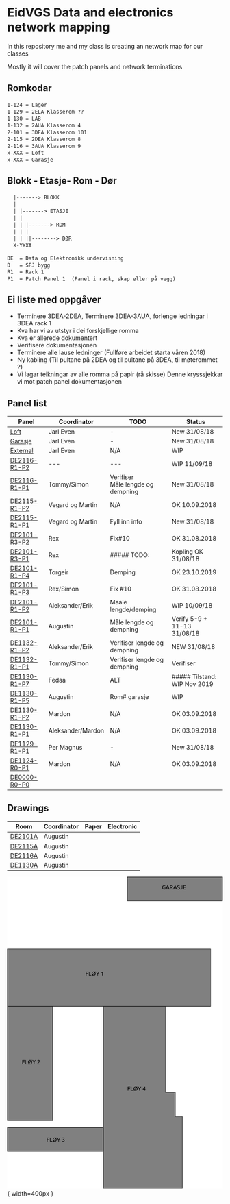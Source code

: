 <h1>EidVGS Data and electronics network mapping</h1>

<p>In this repository me and my class is creating an network map for our classes</p>
<p>Mostly it will cover the patch panels and network terminations</p>

## Romkodar
```
1-124 = Lager
1-129 = 2ELA Klasserom ??
1-130 = LAB
1-132 = 2AUA Klasserom 4
2-101 = 3DEA Klasserom 101
2-115 = 2DEA Klasserom 8
2-116 = 3AUA Klasserom 9
x-XXX = Loft
x-XXX = Garasje
```

## Blokk - Etasje- Rom - Dør
```
  |-------> BLOKK
  |
  | |-------> ETASJE
  | |  
  | | |-------> ROM
  | | |
  | | ||--------> DØR
  X-YXXA
```

```
DE	= Data og Elektronikk undervisning
D	= SFJ bygg
R1	= Rack 1					       
P1	= Patch Panel 1	 (Panel i rack, skap eller på vegg)
```


## Ei liste med oppgåver 

* Terminere 3DEA-2DEA, Terminere 3DEA-3AUA, forlenge ledningar i 3DEA rack 1
* Kva har vi av utstyr i dei forskjellige romma
* Kva er allerede dokumentert
* Verifisere dokumentasjonen
* Terminere alle lause ledninger (Fullføre arbeidet starta våren 2018)
* Ny kabling (Til pultane på 2DEA og til pultane på 3DEA, til møterommet ?)
* Vi lagar teikningar av alle romma på papir (rå skisse) Denne krysssjekkar vi mot patch panel dokumentasjonen


## Panel list
[comment]: # (Autotable start)

|                 Panel                |   Coordinator   |                 TODO                |           Status           |
|--------------------------------------|-----------------|-------------------------------------|----------------------------|
|[Loft](Panels/Loft.md)                |Jarl Even        |-                                    |New 31/08/18                |
|[Garasje](Panels/Garasje.md)          |Jarl Even        |-                                    |New 31/08/18                |
|[External](Panels/External.md)        |Jarl Even        |N/A                                  |WIP                         |
|[DE2116-R1-P2](Panels/DE2116-R1-P2.md)|---              |---                                  |WIP 11/09/18                |
|[DE2116-R1-P1](Panels/DE2116-R1-P1.md)|Tommy/Simon      |Verifiser<br/>Måle lengde og dempning|New 31/08/18                |
|[DE2115-R1-P2](Panels/DE2115-R1-P2.md)|Vegard og Martin |N/A                                  |OK 10.09.2018               |
|[DE2115-R1-P1](Panels/DE2115-R1-P1.md)|Vegard og Martin |Fyll inn info                        |New 31/08/18                |
|[DE2101-R3-P2](Panels/DE2101-R3-P2.md)|Rex              |Fix#10                               |OK 31.08.2018               |
|[DE2101-R3-P1](Panels/DE2101-R3-P1.md)|Rex              |##### TODO:                          |Kopling OK 31/08/18         |
|[DE2101-R1-P4](Panels/DE2101-R1-P4.md)|Torgeir          |Demping                              |OK 23.10.2019               |
|[DE2101-R1-P3](Panels/DE2101-R1-P3.md)|Rex/Simon        |Fix #10                              |OK 31.08.2018               |
|[DE2101-R1-P2](Panels/DE2101-R1-P2.md)|Aleksander/Erik  |Maale lengde/demping                 |WIP 10/09/18                |
|[DE2101-R1-P1](Panels/DE2101-R1-P1.md)|Augustin         |Måle lengde og dempning              |Verify 5-9 + 11-13 31/08/18 |
|[DE1132-R1-P2](Panels/DE1132-R1-P2.md)|Aleksander/Erik  |Verifiser lengde og dempning         |NEW 31/08/18                |
|[DE1132-R1-P1](Panels/DE1132-R1-P1.md)|Tommy/Simon      |Verifiser lengde og dempning         |Verifiser                   |
|[DE1130-R1-P7](Panels/DE1130-R1-P7.md)|Fedaa            |ALT                                  |##### Tilstand:	WIP Nov 2019|
|[DE1130-R1-P5](Panels/DE1130-R1-P5.md)|Augustin         |Rom# garasje                         |WIP                         |
|[DE1130-R1-P2](Panels/DE1130-R1-P2.md)|Mardon           |N/A                                  |OK 03.09.2018               |
|[DE1130-R1-P1](Panels/DE1130-R1-P1.md)|Aleksander/Mardon|N/A                                  |OK 03.09.2018               |
|[DE1129-R1-P1](Panels/DE1129-R1-P1.md)|Per Magnus       |-                                    |New 31/08/18                |
|[DE1124-R0-P1](Panels/DE1124-R0-P1.md)|Mardon           |N/A                                  |OK 03.09.2018               |
|[DE0000-R0-P0](Panels/DE0000-R0-P0.md)|                 |                                     |                            |

[comment]: # (Autotable stop)

## Drawings 
|                  Room                   |     Coordinator     | Paper | Electronic  |
|-----------------------------------------|---------------------|-------|-------------|
|[DE2101A](./Drawings/2101A-FloorPlan.svg)|Augustin             |       |             |
|[DE2115A](./Drawings/2115A-FloorPlan.svg)|Augustin             |       |             |
|[DE2116A](./Drawings/2116A-FloorPlan.svg)|Augustin             |       |             |
|[DE1130A](./Drawings/1130A-FloorPlan.svg)|Augustin             |       |             |


![EidVGS](./Drawings/EIDVGS-SectionPlan.png){ width=400px }
